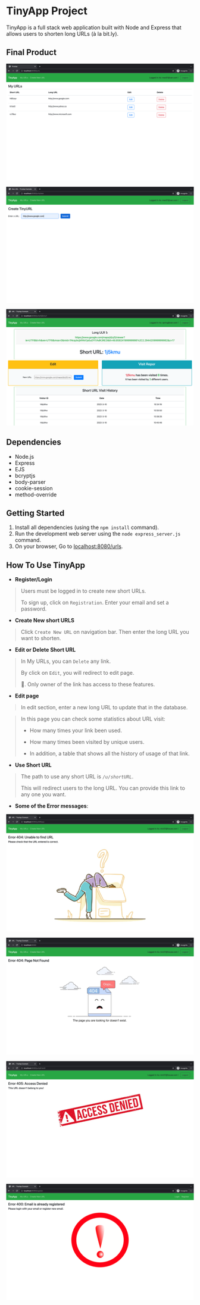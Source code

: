 # TinyApp Project

TinyApp is a full stack web application built with Node and Express that allows users to shorten long URLs (à la bit.ly).

## Final Product

!["URLS Page"](https://github.com/FarzanehSa/tinyapp/blob/main/docs/My%20URLs.png?raw=true)

!["Create New URL"](https://github.com/FarzanehSa/tinyapp/blob/main/docs/Create%20New%20URL.png%20.png?raw=true)

!["Edit Page"](https://github.com/FarzanehSa/tinyapp/blob/main/docs/Edit%20page.png?raw=true)

## Dependencies

- Node.js
- Express
- EJS
- bcryptjs
- body-parser
- cookie-session
- method-override

## Getting Started

1. Install all dependencies (using the `npm install` command).
2. Run the development web server using the `node express_server.js` command.
3. On your browser, Go to [localhost:8080/urls](http://localhost:8080/urls).

## How To Use TinyApp

  - **Register/Login**

> Users must be logged in to create new short URLs.
>
> To sign up, click on `Registration`. Enter your email and set a password.

  - **Create New short URLS**

> Click `Create New URL` on navigation bar.
Then enter the long URL you want to shorten.

  - **Edit or Delete Short URL**

> In My URLs, you can `Delete` any link.
>
> By click on `Edit`, you will redirect to edit page.
>
> 📝. Only owner of the link has access to these features.

  - **Edit page**

> In edit section, enter a new long URL to update that in the database.

> In this page you can check some statistics about URL visit:
>
> - How many times your link been used.
>
> - How many times been visited by unique users.
>
> - In addition, a table that shows all the history of usage of that link.

  - **Use Short URL**

> The path to use any short URL is *`/u/shortURL`*.
>
> This will redirect users to the long URL.
You can provide this link to any one you want.


- **Some of the Error messages**:

!["Error - URL Not Found"](https://github.com/FarzanehSa/tinyapp/blob/main/docs/Error-%20URL%20Not%20Found.png?raw=true)

!["Error-Page Not Found"](https://github.com/FarzanehSa/tinyapp/blob/main/docs/Error-%20Page%20Not%20Found.png?raw=true)

!["Error-Access Denied"](https://github.com/FarzanehSa/tinyapp/blob/main/docs/Error-%20Access%20Denied.png?raw=true)

!["Error-Registration"](https://github.com/FarzanehSa/tinyapp/blob/main/docs/Error-%20Registration.png?raw=true)

